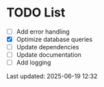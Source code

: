 # TODO List

- [ ] Add error handling
- [x] Optimize database queries
- [ ] Update dependencies
- [ ] Update documentation
- [ ] Add logging

Last updated: 2025-06-19 12:32
